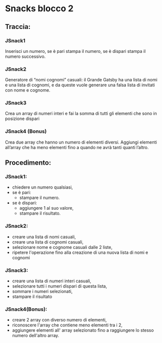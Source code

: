 # Snacks blocco 2

## Traccia:

### JSnack1
Inserisci un numero, se è pari stampa il numero, se è dispari stampa il numero successivo.
### JSnack2
Generatore di “nomi cognomi” casuali: il Grande Gatsby ha una lista di nomi e una lista di cognomi, e da queste vuole generare una falsa lista di invitati con nome e cognome.
### JSnack3
Crea un array di numeri interi e fai la somma di tutti gli elementi che sono in posizione dispari
### JSnack4 (Bonus)
Crea due array che hanno un numero di elementi diversi.  Aggiungi elementi all’array che ha meno elementi fino a quando ne avrà tanti quanti l’altro.

## Procedimento:
 
### JSnack1:
- chiedere un numero qualsiasi,
- se è pari:
  - stampare il numero.
- se è dispari:
  - aggiungere 1 al suo valore,
  - stampare il risultato.

### JSnack2:
- creare una lista di nomi casuali,
- creare una lista di cognomi casuali,
- selezionare nome e cognome casuali dalle 2 liste,
- ripetere l'operazione fino alla creazione di una nuova lista di nomi e cognomi

### JSnack3:
- creare una lista di numeri interi casuali,
- selezionare tutti i numeri dispari di questa lista,
- sommare i numeri selezionati,
- stampare il risultato

### JSnack4(Bonus):
- creare 2 array con diverso numero di elementi,
- riconoscere l'array che contiene meno elementi tra i 2,
- aggiungere elementi all' array selezionato fino a raggiungere lo stesso numero dell'altro array.
